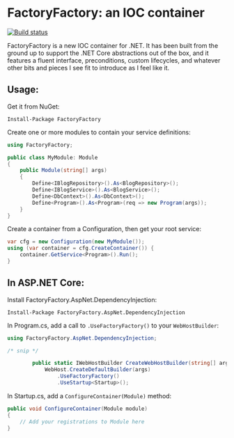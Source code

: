 FactoryFactory: an IOC container
================================

[![Build status](https://ci.appveyor.com/api/projects/status/rrgswl1ta25twbsh?svg=true)](https://ci.appveyor.com/project/jammycakes/factoryfactory)


FactoryFactory is a new IOC container for .NET. It has been built from the
ground up to support the .NET Core abstractions out of the box, and it features
a fluent interface, preconditions, custom lifecycles, and whatever other bits
and pieces I see fit to introduce as I feel like it.

Usage:
------
Get it from NuGet:

```
Install-Package FactoryFactory
```

Create one or more modules to contain your service definitions:

```c#
using FactoryFactory;

public class MyModule: Module
{
    public Module(string[] args)
    {
        Define<IBlogRepository>().As<BlogRepository>();
        Define<IBlogService>().As<BlogService>();
        Define<DbContext>().As<DbContext>();
        Define<Program>().As<Program>(req => new Program(args));
    }
} 
```

Create a container from a Configuration, then get your root service:

```c#
var cfg = new Configuration(new MyModule());
using (var container = cfg.CreateContainer()) {
    container.GetService<Program>().Run();
}
```

## In ASP.NET Core:

Install FactoryFactory.AspNet.DependencyInjection:

```
Install-Package FactoryFactory.AspNet.DependencyInjection
```

In Program.cs, add a call to `.UseFactoryFactory()` to your `WebHostBuilder`:

```c#
using FactoryFactory.AspNet.DependencyInjection;

/* snip */

        public static IWebHostBuilder CreateWebHostBuilder(string[] args) =>
            WebHost.CreateDefaultBuilder(args)
                .UseFactoryFactory()
                .UseStartup<Startup>();
```

In Startup.cs, add a `ConfigureContainer(Module)` method:

```c#
public void ConfigureContainer(Module module)
{
    // Add your registrations to Module here
}
```
